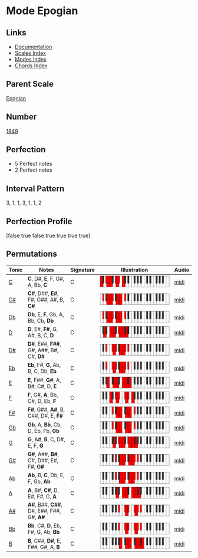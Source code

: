 # Mode Epogian

## Links

- [Documentation](index.md)
- [Scales Index](Scales.md)
- [Modes Index](Modes.md)
- [Chords Index](Chords.md)

## Parent Scale

[Epogian](ScaleEpogian.md)

## Number

[1849](https://ianring.com/musictheory/scales/1849)

## Perfection

- 5 Perfect notes
- 2 Perfect notes

## Interval Pattern

3, 1, 1, 3, 1, 1, 2

## Perfection Profile

[false true false true true true true]

## Permutations

| Tonic | Notes | Signature | Illustration | Audio |
|-------|-------|-----------|--------------|-------|
| [C](ModeCNaturalEpogian.md) | **C**, D#, **E**, F, G#, A, Bb, **C** | C | ![CNaturalEpogian](ModeCNaturalEpogian.png) | [midi](https://github.com/edipermadi/music/blob/main/docs/ModeCNaturalEpogian.mid?raw=true) |
| [C#](ModeCSharpEpogian.md) | **C#**, D##, **E#**, F#, G##, A#, B, **C#** | C | ![CSharpEpogian](ModeCSharpEpogian.png) | [midi](https://github.com/edipermadi/music/blob/main/docs/ModeCSharpEpogian.mid?raw=true) |
| [Db](ModeDFlatEpogian.md) | **Db**, E, **F**, Gb, A, Bb, Cb, **Db** | C | ![DFlatEpogian](ModeDFlatEpogian.png) | [midi](https://github.com/edipermadi/music/blob/main/docs/ModeDFlatEpogian.mid?raw=true) |
| [D](ModeDNaturalEpogian.md) | **D**, E#, **F#**, G, A#, B, C, **D** | C | ![DNaturalEpogian](ModeDNaturalEpogian.png) | [midi](https://github.com/edipermadi/music/blob/main/docs/ModeDNaturalEpogian.mid?raw=true) |
| [D#](ModeDSharpEpogian.md) | **D#**, E##, **F##**, G#, A##, B#, C#, **D#** | C | ![DSharpEpogian](ModeDSharpEpogian.png) | [midi](https://github.com/edipermadi/music/blob/main/docs/ModeDSharpEpogian.mid?raw=true) |
| [Eb](ModeEFlatEpogian.md) | **Eb**, F#, **G**, Ab, B, C, Db, **Eb** | C | ![EFlatEpogian](ModeEFlatEpogian.png) | [midi](https://github.com/edipermadi/music/blob/main/docs/ModeEFlatEpogian.mid?raw=true) |
| [E](ModeENaturalEpogian.md) | **E**, F##, **G#**, A, B#, C#, D, **E** | C | ![ENaturalEpogian](ModeENaturalEpogian.png) | [midi](https://github.com/edipermadi/music/blob/main/docs/ModeENaturalEpogian.mid?raw=true) |
| [F](ModeFNaturalEpogian.md) | **F**, G#, **A**, Bb, C#, D, Eb, **F** | C | ![FNaturalEpogian](ModeFNaturalEpogian.png) | [midi](https://github.com/edipermadi/music/blob/main/docs/ModeFNaturalEpogian.mid?raw=true) |
| [F#](ModeFSharpEpogian.md) | **F#**, G##, **A#**, B, C##, D#, E, **F#** | C | ![FSharpEpogian](ModeFSharpEpogian.png) | [midi](https://github.com/edipermadi/music/blob/main/docs/ModeFSharpEpogian.mid?raw=true) |
| [Gb](ModeGFlatEpogian.md) | **Gb**, A, **Bb**, Cb, D, Eb, Fb, **Gb** | C | ![GFlatEpogian](ModeGFlatEpogian.png) | [midi](https://github.com/edipermadi/music/blob/main/docs/ModeGFlatEpogian.mid?raw=true) |
| [G](ModeGNaturalEpogian.md) | **G**, A#, **B**, C, D#, E, F, **G** | C | ![GNaturalEpogian](ModeGNaturalEpogian.png) | [midi](https://github.com/edipermadi/music/blob/main/docs/ModeGNaturalEpogian.mid?raw=true) |
| [G#](ModeGSharpEpogian.md) | **G#**, A##, **B#**, C#, D##, E#, F#, **G#** | C | ![GSharpEpogian](ModeGSharpEpogian.png) | [midi](https://github.com/edipermadi/music/blob/main/docs/ModeGSharpEpogian.mid?raw=true) |
| [Ab](ModeAFlatEpogian.md) | **Ab**, B, **C**, Db, E, F, Gb, **Ab** | C | ![AFlatEpogian](ModeAFlatEpogian.png) | [midi](https://github.com/edipermadi/music/blob/main/docs/ModeAFlatEpogian.mid?raw=true) |
| [A](ModeANaturalEpogian.md) | **A**, B#, **C#**, D, E#, F#, G, **A** | C | ![ANaturalEpogian](ModeANaturalEpogian.png) | [midi](https://github.com/edipermadi/music/blob/main/docs/ModeANaturalEpogian.mid?raw=true) |
| [A#](ModeASharpEpogian.md) | **A#**, B##, **C##**, D#, E##, F##, G#, **A#** | C | ![ASharpEpogian](ModeASharpEpogian.png) | [midi](https://github.com/edipermadi/music/blob/main/docs/ModeASharpEpogian.mid?raw=true) |
| [Bb](ModeBFlatEpogian.md) | **Bb**, C#, **D**, Eb, F#, G, Ab, **Bb** | C | ![BFlatEpogian](ModeBFlatEpogian.png) | [midi](https://github.com/edipermadi/music/blob/main/docs/ModeBFlatEpogian.mid?raw=true) |
| [B](ModeBNaturalEpogian.md) | **B**, C##, **D#**, E, F##, G#, A, **B** | C | ![BNaturalEpogian](ModeBNaturalEpogian.png) | [midi](https://github.com/edipermadi/music/blob/main/docs/ModeBNaturalEpogian.mid?raw=true) |
